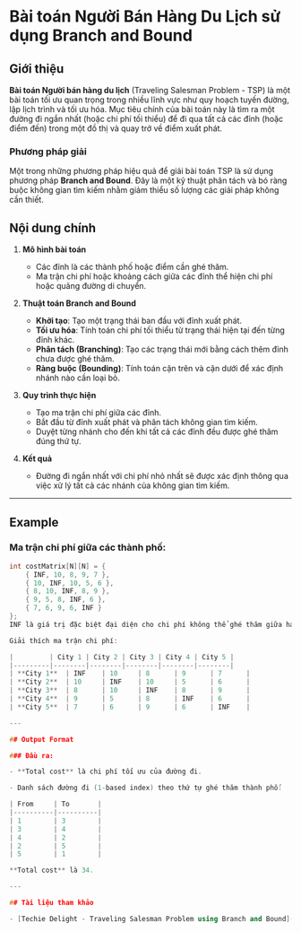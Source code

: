 # Bài toán Người Bán Hàng Du Lịch sử dụng Branch and Bound

## Giới thiệu

**Bài toán Người bán hàng du lịch** (Traveling Salesman Problem - TSP) là một bài toán tối ưu quan trọng trong nhiều lĩnh vực như quy hoạch tuyến đường, lập lịch trình và tối ưu hóa. Mục tiêu chính của bài toán này là tìm ra một đường đi ngắn nhất (hoặc chi phí tối thiểu) để đi qua tất cả các đỉnh (hoặc điểm đến) trong một đồ thị và quay trở về điểm xuất phát.

### Phương pháp giải

Một trong những phương pháp hiệu quả để giải bài toán TSP là sử dụng phương pháp **Branch and Bound**. Đây là một kỹ thuật phân tách và bó ràng buộc không gian tìm kiếm nhằm giảm thiểu số lượng các giải pháp không cần thiết.

## Nội dung chính

1. **Mô hình bài toán**  
   - Các đỉnh là các thành phố hoặc điểm cần ghé thăm.
   - Ma trận chi phí hoặc khoảng cách giữa các đỉnh thể hiện chi phí hoặc quãng đường di chuyển.

2. **Thuật toán Branch and Bound**  
   - **Khởi tạo**: Tạo một trạng thái ban đầu với đỉnh xuất phát.
   - **Tối ưu hóa**: Tính toán chi phí tối thiểu từ trạng thái hiện tại đến từng đỉnh khác.
   - **Phân tách (Branching)**: Tạo các trạng thái mới bằng cách thêm đỉnh chưa được ghé thăm.
   - **Ràng buộc (Bounding)**: Tính toán cận trên và cận dưới để xác định nhánh nào cần loại bỏ.

3. **Quy trình thực hiện**  
   - Tạo ma trận chi phí giữa các đỉnh.
   - Bắt đầu từ đỉnh xuất phát và phân tách không gian tìm kiếm.
   - Duyệt từng nhánh cho đến khi tất cả các đỉnh đều được ghé thăm đúng thứ tự.

4. **Kết quả**  
   - Đường đi ngắn nhất với chi phí nhỏ nhất sẽ được xác định thông qua việc xử lý tất cả các nhánh của không gian tìm kiếm.

---

## Example

### Ma trận chi phí giữa các thành phố:

```c++
int costMatrix[N][N] = {
    { INF, 10, 8, 9, 7 },
    { 10, INF, 10, 5, 6 },
    { 8, 10, INF, 8, 9 },
    { 9, 5, 8, INF, 6 },
    { 7, 6, 9, 6, INF }
};
INF là giá trị đặc biệt đại diện cho chi phí không thể ghé thăm giữa hai thành phố.

Giải thích ma trận chi phí:

|         | City 1 | City 2 | City 3 | City 4 | City 5 |
|---------|--------|--------|--------|--------|--------|
| **City 1**  | INF    | 10     | 8      | 9      | 7      |
| **City 2**  | 10     | INF    | 10     | 5      | 6      |
| **City 3**  | 8      | 10     | INF    | 8      | 9      |
| **City 4**  | 9      | 5      | 8      | INF    | 6      |
| **City 5**  | 7      | 6      | 9      | 6      | INF    |

---

## Output Format

### Đầu ra:

- **Total cost** là chi phí tối ưu của đường đi.

- Danh sách đường đi (1-based index) theo thứ tự ghé thăm thành phố:

| From     | To       |
|----------|----------|
| 1        | 3        |
| 3        | 4        |
| 4        | 2        |
| 2        | 5        |
| 5        | 1        |

**Total cost** là 34.

---

## Tài liệu tham khảo

- [Techie Delight - Traveling Salesman Problem using Branch and Bound](https://www.techiedelight.com/travelling-salesman-problem-using-branch-and-bound/)
